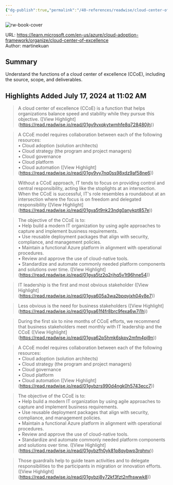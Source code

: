 ```yaml
---
{"dg-publish":true,"permalink":"/40-references/readwise/cloud-center-of-excellence-c-co-e-functions/","tags":["rw/articles"]}
---
```



![rw-book-cover](https://learn.microsoft.com/en-us/media/logos/logo-ms-social.png)

  

URL: <https://learn.microsoft.com/en-us/azure/cloud-adoption-framework/organize/cloud-center-of-excellence>  
Author: martinekuan

## Summary

Understand the functions of a cloud center of excellence (CCoE), including the source, scope, and deliverables.

## Highlights Added July 17, 2024 at 11:02 AM

> A cloud center of excellence (CCoE) is a function that helps organizations balance speed and stability while they pursue this objective. ([View Highlight] (<https://read.readwise.io/read/01gy9vxqkytwmhfe8q728480jh>))

> A CCoE model requires collaboration between each of the following resources:  
> • Cloud adoption (solution architects)  
> • Cloud strategy (the program and project managers)  
> • Cloud governance  
> • Cloud platform  
> • Cloud automation ([View Highlight] (<https://read.readwise.io/read/01gy9vy7nq0ss98xdz9af58ne6>))

> Without a CCoE approach, IT tends to focus on providing control and central responsibility, acting like the stoplights at an intersection. When the CCoE is successful, IT's role resembles a roundabout at an intersection where the focus is on freedom and delegated responsibility ([View Highlight] (<https://read.readwise.io/read/01gya5t9nk23ndg0anykpt857e>))

> The objective of the CCoE is to:  
> • Help build a modern IT organization by using agile approaches to capture and implement business requirements.  
> • Use reusable deployment packages that align with security, compliance, and management policies.  
> • Maintain a functional Azure platform in alignment with operational procedures.  
> • Review and approve the use of cloud-native tools.  
> • Standardize and automate commonly needed platform components and solutions over time. ([View Highlight] (<https://read.readwise.io/read/01gya5tz2q2rjhq5v1t96hne54>))

> IT leadership is the first and most obvious stakeholder ([View Highlight] (<https://read.readwise.io/read/01gya605a3wa2bpqyjxh04y8e7>))

> Less obvious is the need for business stakeholders ([View Highlight] (<https://read.readwise.io/read/01gya61f4fr8brc9fexa6w7j1h>))

> During the first six to nine months of CCoE efforts, we recommend that business stakeholders meet monthly with IT leadership and the CCoE ([View Highlight] (<https://read.readwise.io/read/01gya62p5hmk6skpv2mfm4pj9n>))

> A CCoE model requires collaboration between each of the following resources:  
> • Cloud adoption (solution architects)  
> • Cloud strategy (the program and project managers)  
> • Cloud governance  
> • Cloud platform  
> • Cloud automation ([View Highlight] (<https://read.readwise.io/read/01gybzrs990d4ngk0h5743ecc7>))

> The objective of the CCoE is to:  
> • Help build a modern IT organization by using agile approaches to capture and implement business requirements.  
> • Use reusable deployment packages that align with security, compliance, and management policies.  
> • Maintain a functional Azure platform in alignment with operational procedures.  
> • Review and approve the use of cloud-native tools.  
> • Standardize and automate commonly needed platform components and solutions over time. ([View Highlight] (<https://read.readwise.io/read/01gybzfh0yk81p8qybwp3rqhnv>))

> Those guardrails help to guide team activities and to delegate responsibilities to the participants in migration or innovation efforts. ([View Highlight] (<https://read.readwise.io/read/01gybzj8y72kf3fzt2nfhswwk8>))
